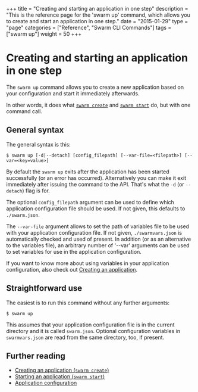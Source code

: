 +++
title = "Creating and starting an application in one step"
description = "This is the reference page for the 'swarm up' command, which allows you to create and start an application in one step."
date = "2015-01-29"
type = "page"
categories = ["Reference", "Swarm CLI Commands"]
tags = ["swarm up"]
weight = 50
+++

# Creating and starting an application in one step

The `swarm up` command allows you to create a new application based on your configuration and start it immediately afterwards.

In other words, it does what [`swarm create`](../create/) and [`swarm start`](../start/) do, but with one command call.

## General syntax

The general syntax is this:

```nohighlight
$ swarm up [-d|--detach] [config_filepath] [--var-file=<filepath>] [--var=<key=value>]
```

By default the `swarm up` exits after the application has been started successfully (or an error has occurred). Alternatively you can make it exit immediately after issuing the command to the API. That's what the `-d` (or `--detach`) flag is for.

The optional `config_filepath` argument can be used to define which application configuration file should be used. If not given, this defaults to `./swarm.json`.

The `--var-file` argument allows to set the path of variables file to be used with your application configuration file. If not given, `./swarmvars.json` is automatically checked and used of present. In addition (or as an alternative to the variables file), an arbitrary number of '--var' arguments can be used to set variables for use in the application configuration.

If you want to know more about using variables in your application configuration, also check out [Creating an application](../create/).

## Straightforward use

The easiest is to run this command without any further arguments:

```nohighlight
$ swarm up
```

This assumes that your application configuration file is in the current directory and it is called `swarm.json`. Optional configuration variables in `swarmvars.json` are read from the same directory, too, if present.

## Further reading

* [Creating an application (`swarm create`)](../create/)
* [Starting an application (`swarm start`)](../start/)
* [Application configuration](../swarm-json/)
